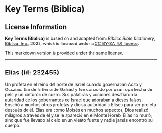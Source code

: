 # Key Terms (Biblica)

## License Information

**Key Terms (Biblica)** is based on and adapted from: _Biblica Bible Dictionary_, [Biblica, Inc.](https://www.biblica.com/), 2023, which is licensed under a [CC BY-SA 4.0 license](https://creativecommons.org/licenses/by-sa/4.0/legalcode.en).

This markdown version is provided under the same license.



--------------------------------

## Elías (id: 232455)

Un profeta en el reino del norte de Israel cuando gobernaban Acab y Ocozías. Era de la tierra de Galaad y fue conocido por usar ropa hecha de pelo y un cinturón de cuero. Sus palabras y acciones desafiaron la autoridad de los gobernantes de Israel que adoraban a dioses falsos. Enseñó a muchos otros profetas y dio su autoridad a Eliseo para ser profeta después de él. Elías era como Moisés en muchos aspectos, Dios realizó milagros a través de él y se le apareció en el Monte Horeb. Elías no murió, sino que fue llevado al cielo en un viento fuerte y nadie jamás encontró su cuerpo.


